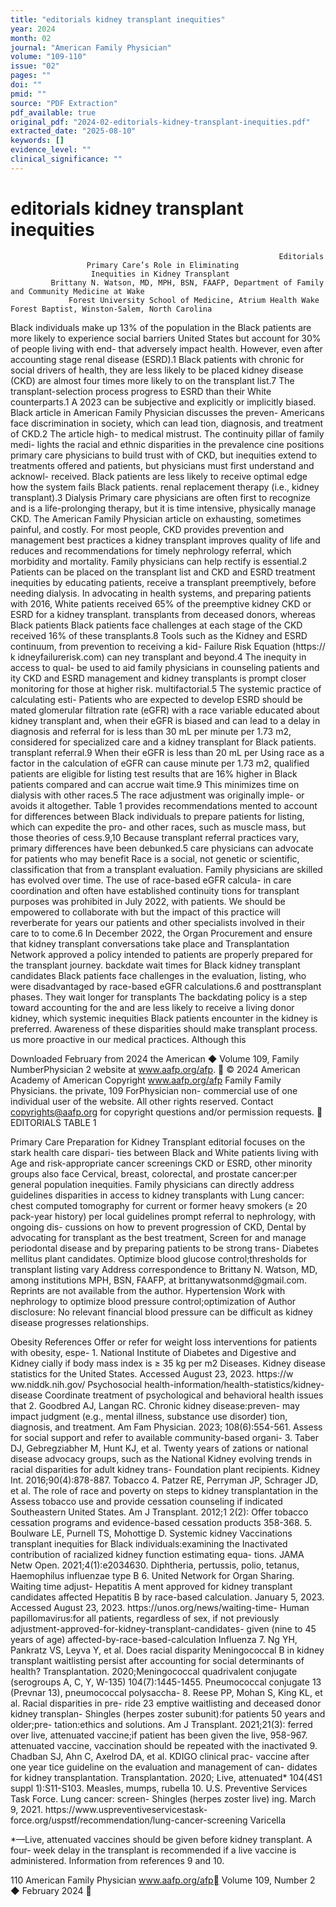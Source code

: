 ```yaml
---
title: "editorials kidney transplant inequities"
year: 2024
month: 02
journal: "American Family Physician"
volume: "109-110"
issue: "02"
pages: ""
doi: ""
pmid: ""
source: "PDF Extraction"
pdf_available: true
original_pdf: "2024-02-editorials-kidney-transplant-inequities.pdf"
extracted_date: "2025-08-10"
keywords: []
evidence_level: ""
clinical_significance: ""
---
```


# editorials kidney transplant inequities

                                                                Editorials
                     Primary Care’s Role in Eliminating
                      Inequities in Kidney Transplant
             Brittany N. Watson, MD, MPH, BSN, FAAFP, Department of Family and Community Medicine at Wake
                 Forest University School of Medicine, Atrium Health Wake Forest Baptist, Winston-Salem, North Carolina



Black individuals make up 13% of the population in the                              Black patients are more likely to experience social barriers
United States but account for 30% of people living with end-                     that adversely impact health. However, even after accounting
stage renal disease (ESRD).1 Black patients with chronic                         for social drivers of health, they are less likely to be placed
kidney disease (CKD) are almost four times more likely to                        on the transplant list.7 The transplant-selection process
progress to ESRD than their White counterparts.1 A 2023                          can be subjective and explicitly or implicitly biased. Black
article in American Family Physician discusses the preven-                       Americans face discrimination in society, which can lead
tion, diagnosis, and treatment of CKD.2 The article high-                        to medical mistrust. The continuity pillar of family medi-
lights the racial and ethnic disparities in the prevalence                       cine positions primary care physicians to build trust with
of CKD, but inequities extend to treatments offered and                          patients, but physicians must first understand and acknowl-
received. Black patients are less likely to receive optimal                      edge how the system fails Black patients.
renal replacement therapy (i.e., kidney transplant).3 Dialysis                      Primary care physicians are often first to recognize and
is a life-prolonging therapy, but it is time intensive, physically               manage CKD. The American Family Physician article on
exhausting, sometimes painful, and costly. For most people,                      CKD provides prevention and management best practices
a kidney transplant improves quality of life and reduces                         and recommendations for timely nephrology referral, which
morbidity and mortality. Family physicians can help rectify                      is essential.2 Patients can be placed on the transplant list and
CKD and ESRD treatment inequities by educating patients,                         receive a transplant preemptively, before needing dialysis. In
advocating in health systems, and preparing patients with                        2016, White patients received 65% of the preemptive kidney
CKD or ESRD for a kidney transplant.                                             transplants from deceased donors, whereas Black patients
   Black patients face challenges at each stage of the CKD                       received 16% of these transplants.8 Tools such as the Kidney
and ESRD continuum, from prevention to receiving a kid-                          Failure Risk Equation (https://​k idneyfailurerisk.com) can
ney transplant and beyond.4 The inequity in access to qual-                      be used to aid family physicians in counseling patients and
ity CKD and ESRD management and kidney transplants is                            prompt closer monitoring for those at higher risk.
multifactorial.5 The systemic practice of calculating esti-                         Patients who are expected to develop ESRD should be
mated glomerular filtration rate (eGFR) with a race variable                     educated about kidney transplant and, when their eGFR
is biased and can lead to a delay in diagnosis and referral for                  is less than 30 mL per minute per 1.73 m2, considered for
specialized care and a kidney transplant for Black patients.                     transplant referral.9 When their eGFR is less than 20 mL per
Using race as a factor in the calculation of eGFR can cause                      minute per 1.73 m2, qualified patients are eligible for listing
test results that are 16% higher in Black patients compared                      and can accrue wait time.9 This minimizes time on dialysis
with other races.5 The race adjustment was originally imple-                     or avoids it altogether. Table 1 provides recommendations
mented to account for differences between Black individuals                      to prepare patients for listing, which can expedite the pro-
and other races, such as muscle mass, but those theories of                      cess.9,10 Because transplant referral practices vary, primary
differences have been debunked.5                                                 care physicians can advocate for patients who may benefit
   Race is a social, not genetic or scientific, classification that              from a transplant evaluation. Family physicians are skilled
has evolved over time. The use of race-based eGFR calcula-                       in care coordination and often have established continuity
tions for transplant purposes was prohibited in July 2022,                       with patients. We should be empowered to collaborate with
but the impact of this practice will reverberate for years                       our patients and other specialists involved in their care to
to come.6 In December 2022, the Organ Procurement and                            ensure that kidney transplant conversations take place and
Transplantation Network approved a policy intended to                            patients are properly prepared for the transplant journey.
backdate wait times for Black kidney transplant candidates                          Black patients face challenges in the evaluation, listing,
who were disadvantaged by race-based eGFR calculations.6                         and posttransplant phases. They wait longer for transplants
The backdating policy is a step toward accounting for the                        and are less likely to receive a living donor kidney, which
systemic inequities Black patients encounter in the kidney                       is preferred. Awareness of these disparities should make
transplant process.                                                              us more proactive in our medical practices. Although this

 Downloaded
February    from
         2024    the American
               ◆ Volume 109, Family
                              NumberPhysician
                                       2      website at www.aafp.org/afp.        © 2024 American Academy of American
                                                                           Copyright
                                                            www.aafp.org/afp                                              Family
                                                                                                              Family Physicians.     the private, 109
                                                                                                                                 ForPhysician     non-
commercial use of one individual user of the website. All other rights reserved. Contact copyrights@aafp.org for copyright questions and/or permission requests.
                                                                 EDITORIALS
   TABLE 1

   Primary Care Preparation for Kidney Transplant                                   editorial focuses on the stark health care dispari-
                                                                                    ties between Black and White patients living with
   Age and risk-appropriate cancer screenings
                                                                                    CKD or ESRD, other minority groups also face
   Cervical, breast, colorectal, and prostate cancer:​per general population
                                                                                    inequities. Family physicians can directly address
   guidelines
                                                                                    disparities in access to kidney transplants with
   Lung cancer:​chest computed tomography for current or former heavy
   smokers (≥ 20 pack-year history) per local guidelines                            prompt referral to nephrology, with ongoing dis-
                                                                                    cussions on how to prevent progression of CKD,
   Dental                                                                           by advocating for transplant as the best treatment,
   Screen for and manage periodontal disease                                        and by preparing patients to be strong trans-
   Diabetes mellitus
                                                                                    plant candidates.
   Optimize blood glucose control;​thresholds for transplant listing vary           Address correspondence to Brittany N. Watson, MD,
   among institutions                                                               MPH, BSN, FAAFP, at brittanywatsonmd@​gmail.com.
                                                                                    Reprints are not available from the author.
   Hypertension
   Work with nephrology to optimize blood pressure control;​optimization of         Author disclosure:​ No relevant financial
   blood pressure can be difficult as kidney disease progresses                     relationships.

   Obesity                                                                          References
   Offer or refer for weight loss interventions for patients with obesity, espe-    1. National Institute of Diabetes and Digestive and Kidney
   cially if body mass index is ≥ 35 kg per m2                                         Diseases. Kidney disease statistics for the United States.
                                                                                       Accessed August 23, 2023. https://​w ww.niddk.nih.gov/
   Psychosocial                                                                        health-information/health-statistics/kidney-disease
   Coordinate treatment of psychological and behavioral health issues that          2. Goodbred AJ, Langan RC. Chronic kidney disease:​preven-
   may impact judgment (e.g., mental illness, substance use disorder)                  tion, diagnosis, and treatment. Am Fam Physician. 2023;​
                                                                                       108(6):​554-561.
   Assess for social support and refer to available community-based organi-
                                                                                    3. Taber DJ, Gebregziabher M, Hunt KJ, et al. Twenty years of
   zations or national disease advocacy groups, such as the National Kidney
                                                                                       evolving trends in racial disparities for adult kidney trans-
   Foundation
                                                                                       plant recipients. Kidney Int. 2016;​90(4):​878-887.
   Tobacco                                                                          4. Patzer RE, Perryman JP, Schrager JD, et al. The role of
                                                                                       race and poverty on steps to kidney transplantation in the
   Assess tobacco use and provide cessation counseling if indicated                    Southeastern United States. Am J Transplant. 2012;​1 2(2):​
   Offer tobacco cessation programs and evidence-based cessation products              358-368.
                                                                                    5. Boulware LE, Purnell TS, Mohottige D. Systemic kidney
   Vaccinations                                                                        transplant inequities for Black individuals:​examining the
   Inactivated                                                                         contribution of racialized kidney function estimating equa-
                                                                                       tions. JAMA Netw Open. 2021;​4(1):​e2034630.
    Diphtheria, pertussis, polio, tetanus, Haemophilus influenzae type B
                                                                                    6. United Network for Organ Sharing. Waiting time adjust-
    Hepatitis A                                                                        ment approved for kidney transplant candidates affected
    Hepatitis B                                                                        by race-based calculation. January 5, 2023. Accessed
                                                                                       August 23, 2023. https://​unos.org/news/waiting-time-
    Human papillomavirus:​for all patients, regardless of sex, if not previously
                                                                                       adjustment-approved-for-kidney-transplant-candidates-
    given (nine to 45 years of age)                                                    affected-by-race-based-calculation
    Influenza                                                                       7. Ng YH, Pankratz VS, Leyva Y, et al. Does racial disparity
    Meningococcal B                                                                    in kidney transplant waitlisting persist after accounting
                                                                                       for social determinants of health? Transplantation. 2020;​
    Meningococcal quadrivalent conjugate (serogroups A, C, Y, W-135)
                                                                                       104(7):​1445-1455.
    Pneumococcal conjugate 13 (Prevnar 13), pneumococcal polysaccha-                8. Reese PP, Mohan S, King KL, et al. Racial disparities in pre-
    ride 23                                                                            emptive waitlisting and deceased donor kidney transplan-
    Shingles (herpes zoster subunit):​for patients 50 years and older;​pre-            tation:​ethics and solutions. Am J Transplant. 2021;​21(3):​
    ferred over live, attenuated vaccine;​if patient has been given the live,          958-967.
    attenuated vaccine, vaccination should be repeated with the inactivated         9. Chadban SJ, Ahn C, Axelrod DA, et al. KDIGO clinical prac-
    vaccine after one year                                                             tice guideline on the evaluation and management of can-
                                                                                       didates for kidney transplantation. Transplantation. 2020;​
   Live, attenuated*
                                                                                       104(4S1 suppl 1):​S11-S103.
    Measles, mumps, rubella                                                         10. U.S. Preventive Services Task Force. Lung cancer: screen-
    Shingles (herpes zoster live)                                                       ing. March 9, 2021. https://www.uspreventiveservicestask-
                                                                                        force.org/uspstf/recommendation/lung-cancer-screening
    Varicella

   *—Live, attenuated vaccines should be given before kidney transplant. A four-
   week delay in the transplant is recommended if a live vaccine is administered.
   Information from references 9 and 10.




110 American Family Physician                                www.aafp.org/afp                         Volume 109, Number 2 ◆ February 2024
